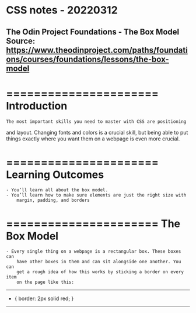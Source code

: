 CSS notes - 20220312
=============
The Odin Project
Foundations - The Box Model
Source: https://www.theodinproject.com/paths/foundations/courses/foundations/lessons/the-box-model
-----------------------------------

======================
Introduction
======================
    The most important skills you need to master with CSS are positioning
and layout. Changing fonts and colors is a crucial skill, but being able to
put things exactly where you want them on a webpage is even more crucial.

======================
Learning Outcomes
======================
    - You’ll learn all about the box model.
    - You’ll learn how to make sure elements are just the right size with
        margin, padding, and borders

======================
The Box Model
======================
    - Every single thing on a webpage is a rectangular box. These boxes can
        have other boxes in them and can sit alongside one another. You can
        get a rough idea of how this works by sticking a border on every item
        on the page like this:
----
* {
  border: 2px solid red;
}
----
